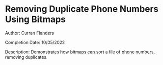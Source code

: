 # Removing Duplicate Phone Numbers Using Bitmaps
 
Author: Curran Flanders

Completion Date: 10/05/2022

Description: Demonstrates how bitmaps can sort a file of phone numbers, removing duplicates.
